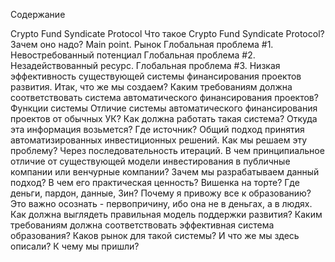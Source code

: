 Содержание

Crypto Fund Syndicate Protocol
Что такое Crypto Fund Syndicate Protocol?
Зачем оно надо?
Main point.
Рынок
Глобальная проблема #1. Невостребованный потенциал
Глобальная проблема #2. Незадействованный ресурс.
Глобальная проблема #3. Низкая эффективность существующей системы финансирования проектов развития.
Итак, что же мы создаем?
Каким требованиям должна соответствовать система автоматического финансирования проектов?
Функции системы
Отличие системы автоматического финансирования проектов от обычных УК?
Как должна работать такая система?
Откуда эта информация возьмется? Где источник?
Общий подход принятия автоматизированных инвестиционных решений.
Как мы решаем эту проблему? Через последовательность итераций.
В чем принципиальное отличие от существующей модели инвестирования в публичные компании или венчурные компании?
Зачем мы разрабатываем данный подход? В чем его практическая ценность?
Вишенка на торте? Где деньги, пардон, данные, Зин?
Почему я привожу все к образованию? Это важно осознать - первопричину, ибо она не в деньгах, а в людях.
Как должна выглядеть правильная модель поддержки развития?
Каким требованиям должна соответствовать эффективная система образования?
Каков рынок для такой системы?
И что же мы здесь описали? К чему мы пришли?

